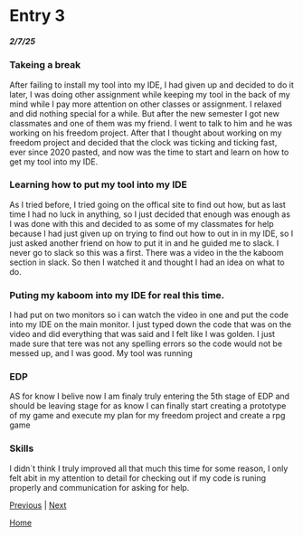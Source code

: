 # Entry 3
##### 2/7/25

### Takeing a break

  After failing to install my tool into my IDE, I had given up and decided to do it later, I was doing other assignment while keeping my tool in the back of my mind while I pay more attention on other classes or assignment. I relaxed and did nothing special for a while. But after the new semester I got new classmates and one of them was my friend. I went to talk to him and he was working on his freedom project. After that I thought about working on my freedom project and decided that the clock was ticking and ticking fast, ever since 2020 pasted, and now was the time to start and learn on how to get my tool into my IDE.

### Learning how to put my tool into my IDE

 As I tried before, I tried going on the offical site to find out how, but as last time I had no luck in anything, so I just decided that enough was enough as I was done with this and decided to as some of my classmates for help because I had just given up on trying to find out how to out in in my IDE, so I just asked another friend on how to put it in and he guided me to slack. I never go to slack so this was a first. There was a video in the the kaboom section in slack. So then I watched it and thought I had an idea on what to do.

### Puting my kaboom into my IDE for real this time.

  I had put on two monitors so i can watch the video in one and put the code into my IDE on the main monitor. I just typed down the code that was on the video and did everything that was said and I felt like I was golden. I just made sure that tere was not any spelling errors so the code would not be messed up, and I was good. My tool was running

  ### EDP


  AS for know I belive now I am finaly truly entering the 5th stage of EDP and should be leaving stage for as know I can finally start creating a prototype of my game and execute my plan for my freedom project and create a rpg game

  ### Skills

  I didn´t think I truly improved all that much this time for some reason, I only felt abit in my attention to detail for checking out if my code is runing properly and communication for asking for help.
  

[Previous](entry02.md) | [Next](entry04.md)

[Home](../README.md)

